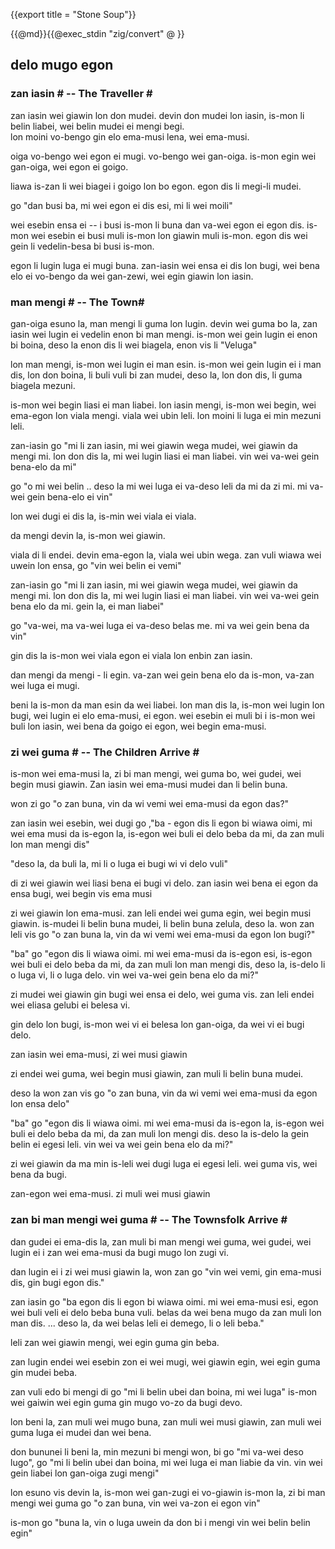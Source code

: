 {{export title = "Stone Soup"}}

{{@md}}{{@exec_stdin "zig/convert" @ }}
<h2>delo mugo egon</h2>

<h3>zan iasin # -- The Traveller #</h3>

zan iasin wei giawin lon don mudei. devin don mudei lon iasin, is-mon li belin liabei, wei belin mudei ei mengi begi.    
lon moini vo-bengo gin elo ema-musi lena, wei ema-musi.

oiga vo-bengo wei egon ei mugi. vo-bengo wei gan-oiga. is-mon egin wei gan-oiga, wei egon ei goigo.

liawa is-zan li wei biagei i goigo lon bo egon. egon dis li megi-li mudei.

go "dan busi ba, mi wei egon ei dis esi, mi li wei moili"

wei esebin ensa ei --  i busi is-mon li buna dan va-wei egon ei egon dis. is-mon wei esebin ei busi muli is-mon lon giawin muli is-mon. egon dis wei gein li vedelin-besa bi busi is-mon. 

egon li lugin luga ei mugi buna. zan-iasin wei ensa ei dis lon bugi, wei bena elo ei vo-bengo da wei gan-zewi, wei egin giawin lon iasin.

<h3> man mengi # -- The Town#</h3>

gan-oiga esuno la, man mengi li guma lon lugin. devin wei guma bo la, zan iasin wei lugin ei vedelin enon bi man mengi. is-mon wei gein lugin ei enon bi boina, deso la enon dis li wei biagela, enon vis li "Veluga" 

lon man mengi, is-mon wei lugin ei man esin. is-mon wei gein lugin ei i man dis, lon don boina, li buli vuli bi zan mudei, deso la, lon don dis, li guma biagela mezuni.

is-mon wei begin liasi ei man liabei. lon iasin mengi, is-mon wei begin, wei ema-egon lon viala mengi. viala wei ubin leli. lon moini li luga ei min mezuni leli.

zan-iasin go "mi li zan iasin, mi wei giawin wega mudei, wei giawin da mengi mi. lon don dis la, mi wei lugin liasi ei man liabei. vin wei va-wei gein bena-elo da mi"

go "o mi wei belin .. deso la mi wei luga ei va-deso leli da mi da zi mi. mi va-wei gein bena-elo ei vin"

lon wei dugi ei dis la, is-min wei viala ei viala.

da mengi devin la, is-mon wei giawin. 

viala di li endei. devin ema-egon la, viala wei ubin wega. zan vuli wiawa wei uwein lon ensa, go "vin wei belin ei vemi"

zan-iasin go "mi li zan iasin, mi wei giawin wega mudei, wei giawin da mengi mi. lon don dis la, mi wei lugin liasi ei man liabei. vin wei va-wei gein bena elo da mi. gein la, ei man liabei"

go "va-wei, ma va-wei luga ei va-deso belas me. mi va wei gein bena da vin"

gin dis la is-mon wei viala egon ei viala lon enbin zan iasin.

dan mengi da mengi - li egin. va-zan wei gein bena elo da is-mon, va-zan wei luga ei mugi. 

beni la is-mon da man esin da wei liabei.  lon man dis la, is-mon wei lugin lon bugi, wei lugin ei elo ema-musi, ei egon. wei esebin ei muli bi i is-mon wei buli lon iasin, wei bena da goigo ei egon, wei begin ema-musi. 

<h3> zi wei guma # -- The Children Arrive #</h3>

is-mon wei ema-musi la, zi bi man mengi, wei guma bo, wei gudei, wei begin musi giawin. Zan iasin wei ema-musi mudei dan li belin buna.

won zi go "o zan buna, vin da wi vemi wei ema-musi da egon das?"

zan iasin wei esebin, wei dugi go ,"ba - egon dis li egon bi wiawa oimi, mi wei ema musi da is-egon la, is-egon wei buli ei delo beba da mi, da zan muli lon man mengi dis"

"deso la, da buli la, mi li o luga ei bugi wi vi delo vuli"

di zi wei giawin wei liasi bena ei bugi vi delo. zan iasin wei bena ei egon da ensa bugi, wei begin vis ema musi

zi wei giawin lon ema-musi. zan leli endei wei guma egin, wei begin musi giawin. is-mudei li belin buna mudei, li belin buna zelula, deso la. won zan leli vis go "o zan buna la, vin da wi vemi wei ema-musi da egon lon bugi?"

"ba" go "egon dis li wiawa oimi. mi wei ema-musi da is-egon esi, is-egon wei buli ei delo beba da mi, da zan muli lon man mengi dis, deso la, is-delo li o luga vi, li o luga delo. vin wei va-wei gein bena elo da mi?"

zi mudei wei giawin gin bugi wei ensa ei delo, wei guma vis. zan leli endei wei eliasa gelubi ei belesa vi.

gin delo lon bugi, is-mon wei vi ei belesa lon gan-oiga, da wei vi ei bugi delo.

zan iasin wei ema-musi, zi wei musi giawin

zi endei wei guma, wei begin musi giawin, zan muli li belin buna mudei.

deso la won zan vis go "o zan buna, vin da wi vemi wei ema-musi da egon lon ensa delo"

"ba" go "egon dis li wiawa oimi. mi wei ema-musi da is-egon la, is-egon wei buli ei delo beba da mi, da zan muli lon mengi dis. deso la is-delo la gein belin ei egesi leli. vin wei va wei gein bena elo da mi?"

zi wei giawin da ma min is-leli wei dugi luga ei egesi leli. wei guma vis, wei bena da bugi.

zan-egon wei ema-musi. zi muli wei musi giawin

<h3> zan bi man mengi wei guma # -- The Townsfolk Arrive #</h3>

dan gudei ei ema-dis la, zan muli bi man mengi wei guma, wei gudei, wei lugin ei i zan wei ema-musi da bugi mugo lon zugi vi.

dan lugin ei i zi wei musi giawin la, won zan go "vin wei vemi, gin ema-musi dis, gin bugi egon dis."

zan iasin go "ba egon dis li egon bi wiawa oimi. mi wei ema-musi esi, egon wei buli veli ei delo beba buna vuli. belas da wei bena mugo da zan muli lon man dis. ... deso la, da wei belas leli ei demego, li o leli beba."

leli zan wei giawin mengi, wei egin guma gin beba.

zan lugin endei wei esebin zon ei wei mugi, wei giawin egin, wei egin guma gin mudei beba.

zan vuli edo bi mengi di go "mi li belin ubei dan boina, mi wei luga" is-mon wei gaiwin wei egin guma gin mugo vo-zo da bugi devo.

lon beni la, zan muli wei mugo buna, zan muli wei musi giawin, zan muli wei guma luga ei mudei dan wei bena.

don bununei li beni la, min mezuni bi mengi won, bi go "mi va-wei deso lugo", go "mi li belin ubei dan boina, mi wei luga ei man liabie da vin. vin wei gein liabei lon gan-oiga zugi mengi"

lon esuno vis devin la, is-mon wei gan-zugi ei vo-giawin is-mon la, zi bi man mengi wei guma go "o zan buna, vin wei va-zon ei egon vin"

is-mon go "buna la, vin o luga uwein da don bi i mengi vin wei belin belin egin"

